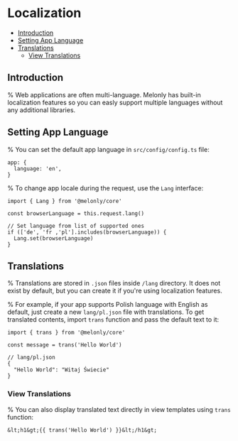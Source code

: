 <!-- omit in toc -->
# Localization

- [Introduction](#introduction)
- [Setting App Language](#setting-app-language)
- [Translations](#translations)
  - [View Translations](#view-translations)

## Introduction

% Web applications are often multi-language. Melonly has built-in localization features so you can easly support multiple languages without any additional libraries.

## Setting App Language

% You can set the default app language in `src/config/config.ts` file:

```
app: {
  language: 'en',
}
```

% To change app locale during the request, use the `Lang` interface:

```
import { Lang } from '@melonly/core'

const browserLanguage = this.request.lang()

// Set language from list of supported ones
if (['de', 'fr ,'pl'].includes(browserLanguage)) {
  Lang.set(browserLanguage)
}
```

## Translations

% Translations are stored in `.json` files inside `/lang` directory. It does not exist by default, but you can create it if you're using localization features.

% For example, if your app supports Polish language with English as default, just create a new `lang/pl.json` file with translations. To get translated contents, import `trans` function and pass the default text to it:

```
import { trans } from '@melonly/core'

const message = trans('Hello World')
```

```
// lang/pl.json
{
  "Hello World": "Witaj Świecie"
}
```

### View Translations

% You can also display translated text directly in view templates using `trans` function:

```
&lt;h1&gt;{{ trans('Hello World') }}&lt;/h1&gt;
```

